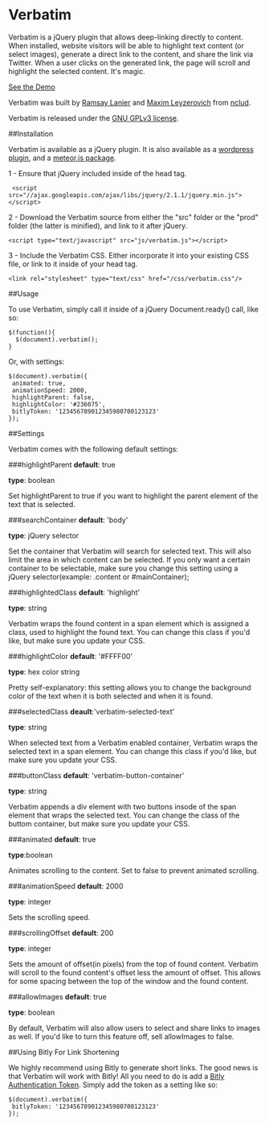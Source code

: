 Verbatim
===========

Verbatim is a jQuery plugin that allows deep-linking directly to content. When installed, website visitors will be able to highlight text content (or select images), generate a direct link to the content, and share the link via Twitter. When a user clicks on the generated link, the page will scroll and highlight the selected content. It's magic.

[See the Demo](http://bit.ly/1xBkb95)

Verbatim was built by [Ramsay Lanier](https://github.com/ramsaylanier) and [Maxim Leyzerovich](https://github.com/duqe) from [nclud](http://nclud.com). 

Verbatim is released under the [GNU GPLv3 license](http://www.gnu.org/licenses/gpl.html). 


##Installation

Verbatim is available as a jQuery plugin. It is also available as a [wordpress plugin](http://wordpress.org), and a [meteor.js package](http://atmosphere.js). 

1 - Ensure that jQuery included inside of the head tag.

```
 <script src="//ajax.googleapis.com/ajax/libs/jquery/2.1.1/jquery.min.js"></script>
```

2 - Download the Verbatim source from either the "src" folder or the "prod" folder (the latter is minified), and link to it after jQuery.

```
<script type="text/javascript" src="js/verbatim.js"></script>
```

3 - Include the Verbatim CSS. Either incorporate it into your existing CSS file, or link to it inside of your head tag.

```
<link rel="stylesheet" type="text/css" href="/css/verbatim.css"/>
```

##Usage

To use Verbatim, simply call it inside of a jQuery Document.ready() call, like so:

```
$(function(){
  $(document).verbatim();
}
```

Or, with settings:

```
$(document).verbatim({
 animated: true,
 animationSpeed: 2000,
 highlightParent: false,
 highlightColor: '#236075',
 bitlyToken: '123456789012345980700123123'
});
```

##Settings

Verbatim comes with the following default settings:

###highlightParent
**default**: true

**type**: boolean

Set highlightParent to true if you want to highlight the parent element of the text that is selected.

###searchContainer
**default**: 'body'

**type**: jQuery selector

Set the container that Verbatim will search for selected text. This will also limit the area in which content can be selected. If you only want a certain container to be selectable, make sure you change this setting using a jQuery selector(example: .content or #mainContainer);

###highlightedClass
**default**: 'highlight'

**type**: string

Verbatim wraps the found content in a span element which is assigned a class, used to highlight the found text. You can change this class if you'd like, but make sure you update your CSS. 


###highlightColor
**default**: '#FFFF00'

**type**: hex color string

Pretty self-explanatory: this setting allows you to change the background color of the text when it is both selected and when it is found.


###selectedClass
**deault**:'verbatim-selected-text'

**type**: string

When selected text from a Verbatim enabled container, Verbatim wraps the selected text in a span element. You can change this class if you'd like, but make sure you update your CSS. 

###buttonClass
**default**: 'verbatim-button-container'

**type**: string

Verbatim appends a div element with two buttons insode of the span element that wraps the selected text. You can change the class of the buttom container, but make sure you update your CSS. 

###animated
**default**: true

**type**:boolean

Animates scrolling to the content. Set to false to prevent animated scrolling.

###animationSpeed
**default**: 2000

**type**: integer

Sets the scrolling speed.

###scrollingOffset
**default**: 200

**type**: integer

Sets the amount of offset(in pixels) from the top of found content. Verbatim will scroll to the found content's offset less the amount of offset. This allows for some spacing between the top of the window and the found content.


###allowImages
**default**: true

**type**: boolean

By default, Verbatim will also allow users to select and share links to images as well. If you'd like to turn this feature off, sell allowImages to false.

##Using Bitly For Link Shortening

We highly recommend using Bitly to generate short links. The good news is that Verbatim will work with Bitly! All you need to do is add a [Bitly Authentication Token](http://dev.bitly.com/get_started.html). Simply add the token as a setting like so:

```
$(document).verbatim({
 bitlyToken: '123456789012345980700123123'
});
```

